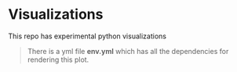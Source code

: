 # Visualizations
This repo has experimental python visualizations

> There is a yml file **env.yml** which has all the dependencies for rendering this plot.
